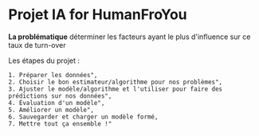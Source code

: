 # Projet IA for HumanFroYou 

**La problématique**
 déterminer les facteurs ayant le plus d'influence sur ce taux de turn-over

Les étapes du projet :

    1. Préparer les données",
    2. Choisir le bon estimateur/algorithme pour nos problèmes",
    3. Ajuster le modèle/algorithme et l'utiliser pour faire des prédictions sur nos données",
    4. Évaluation d'un modèle",
    5. Améliorer un modèle",
    6. Sauvegarder et charger un modèle formé,
    7. Mettre tout ça ensemble !"

